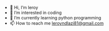 - 👋 Hi, I’m leroy
- 👀 I’m interested in coding
- 🌱 I’m currently learning python programming 
- 📫 How to reach me leroyndlazi81@gmail.com 
  

<!---
leroyndlazi/leroyndlazi is a ✨ special ✨ repository because its `README.md` (this file) appears on your GitHub profile.
You can click the Preview link to take a look at your changes.
--->
